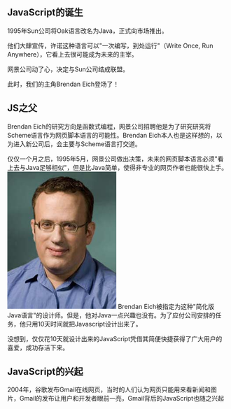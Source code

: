 ## JavaScript的诞生
1995年Sun公司将Oak语言改名为Java，正式向市场推出。

他们大肆宣传，许诺这种语言可以"一次编写，到处运行"（Write Once, Run Anywhere），它看上去很可能成为未来的主宰。

网景公司动了心，决定与Sun公司结成联盟。

此时，我们的主角Brendan Eich登场了！

## JS之父
Brendan Eich的研究方向是函数式编程，网景公司招聘他是为了研究研究将Scheme语言作为网页脚本语言的可能性。Brendan Eich本人也是这样想的，以为进入新公司后，会主要与Scheme语言打交道。

仅仅一个月之后，1995年5月，网景公司做出决策，未来的网页脚本语言必须"看上去与Java足够相似"，但是比Java简单，使得非专业的网页作者也能很快上手。
![图片](branden.jpg)
Brendan Eich被指定为这种"简化版Java语言"的设计师。但是，他对Java一点兴趣也没有。为了应付公司安排的任务，他只用10天时间就把Javascript设计出来了。

没想到，仅仅花10天就设计出来的JavaScript凭借其简便快捷获得了广大用户的喜爱，成功存活下来。

## JavaScript的兴起
2004年，谷歌发布Gmail在线网页，当时的人们认为网页只能用来看新闻和图片，Gmail的发布让用户和开发者眼前一亮，Gmail背后的JavaScript也随之兴起
